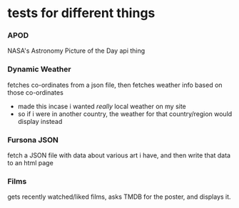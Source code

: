 # tests for different things

### APOD
NASA's Astronomy Picture of the Day api thing

### Dynamic Weather
fetches co-ordinates from a json file,
then fetches weather info based on those co-ordinates
- made this incase i wanted *really* local weather on my site
- so if i were in another country, the weather for that country/region would display instead

### Fursona JSON
fetch a JSON file with data about various art i have, and then write that data to an html page


### Films
gets recently watched/liked films, asks TMDB for the poster, and displays it.